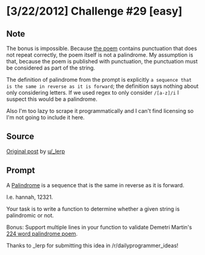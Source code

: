 # [3/22/2012] Challenge #29 [easy]

## Note

The bonus is impossible. Because [the poem](https://users.math.yale.edu/public_html/People/frame/Fractals/Panorama/Literature/Martin/MartinPalindrome.html) contains punctuation that does not repeat correctly, the poem itself is not a palindrome. My assumption is that, because the poem is published with punctuation, the punctuation must be considered as part of the string.

The definition of palindrome from the prompt is explicitly `a sequence that is the same in reverse as it is forward`; the definition says nothing about only considering letters. If we used regex to only consider `/[a-z]/i` I suspect this would be a palindrome.

Also I'm too lazy to scrape it programmatically and I can't find licensing so I'm not going to include it here.

## Source

[Original post](https://old.reddit.com/r/dailyprogrammer/comments/r8a70/3222012_challenge_29_easy/) by [u/_lerp](https://old.reddit.com/user/_lerp)

## Prompt

A [Palindrome](http://en.wikipedia.com/wiki/Palindrome) is a sequence that is the same in reverse as it is forward.

I.e. hannah, 12321.

Your task is to write a function to determine whether a given string is palindromic or not.


Bonus:  Support multiple lines in your function to validate Demetri Martin's [224 word palindrome poem](https://web.archive.org/web/20090413081928/http://www.pastemagazine.com/articles/2009/02/demetri-martins-palindrome-poem.html).


Thanks to _lerp for submitting this idea in /r/dailyprogrammer_ideas!
